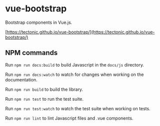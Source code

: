 # vue-bootstrap
Bootstrap components in Vue.js.

[https://tectonic.github.io/vue-bootstrap/](https://tectonic.github.io/vue-bootstrap/)

## NPM commands
Run `npm run docs:build` to build Javascript in the `docs/js` directory.

Run `npm run docs:watch` to watch for changes when working on the documentation.

Run `npm run build` to build the library.

Run `npm run test` to run the test suite.

Run `npm run test:watch` to watch the test suite when working on tests.

Run `npm run lint` to lint Javascript files and .vue components.
